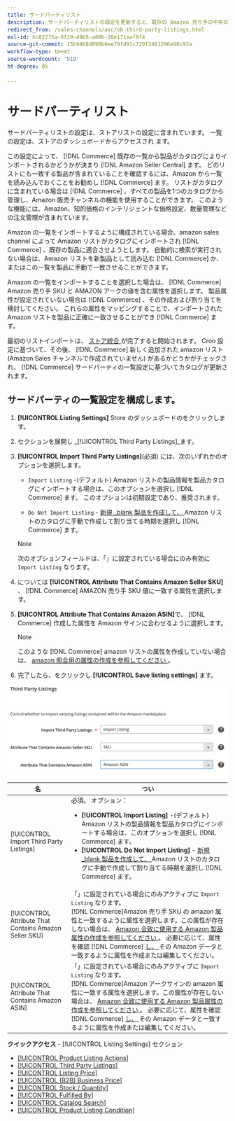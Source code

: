 ```yaml
---
title: サードパーティリスト
description: サードパーティリストの設定を更新すると、既存の Amazon 売り手の中央の一覧から、Commerce カタログに製品がインポートされるかどうかが決まります。
redirect_from: /sales-channels/asc/ob-third-party-listings.html
exl-id: bc82775a-6f29-49b5-a80b-20e171eaf8f4
source-git-commit: 15b9468d090b6ee79fd91c729f2481296e98c93a
workflow-type: tm+mt
source-wordcount: '519'
ht-degree: 0%

---
```


# サードパーティリスト

サードパーティリストの設定は、ストアリストの設定に含まれています。 一覧の設定は、ストアのダッシュボードからアクセスされ [ ](./amazon-store-dashboard.md) ます。

この設定によって、 [!DNL Commerce] 既存の一覧から製品がカタログによりインポートされるかどうかが決まり [!DNL Amazon Seller Central] ます。 どのリストにも一致する製品が含まれていることを確認するには、Amazon から一覧を読み込んでおくことをお勧めし [!DNL Commerce] ます。 リストがカタログに含まれている場合は [!DNL Commerce] 、すべての製品を1つのカタログから管理し、Amazon 販売チャンネルの機能を使用することができます。 このような機能には、Amazon、知的価格のインテリジェントな価格設定、数量管理などの注文管理が含まれています。

Amazon の一覧をインポートするように構成されている場合、amazon sales channel によって Amazon リストがカタログにインポートされ [!DNL Commerce] 、既存の製品に適合させようとします。 自動的に検索が実行されない場合は、Amazon リストを新製品として読み込む [!DNL Commerce] か、またはこの一覧を製品に手動で一致させることができます。

Amazon の一覧をインポートすることを選択した場合は、 [!DNL Commerce] Amazon 売り手 SKU と AMAZON アークの値を含む属性を選択します。 製品属性が設定されていない場合は [!DNL Commerce] [ ](./ob-creating-magento-attributes.md) 、その作成および割り当てを検討してください。 これらの属性をマッピングすることで、インポートされた Amazon リストを製品に正確に一致させることができ [!DNL Commerce] ます。

最初のリストインポートは、 [ ストア統合 ](./store-integration.md) が完了すると開始されます。 Cron 設定に基づいて、その後、 [!DNL Commerce] 新しく追加された amazon リスト (Amazon Sales チャンネルで作成されていません) があるかどうかがチェックされ、 [!DNL Commerce] サードパーティの一覧設定に基づいてカタログが更新されます。

## サードパーティの一覧設定を構成します。

1. **[!UICONTROL Listing Settings]** Store のダッシュボードのをクリックします。

1. セクションを展開し _[!UICONTROL Third Party Listings]_ます。

1. **[!UICONTROL Import Third Party Listings]**(必須) には、次のいずれかのオプションを選択します。

   - `Import Listing` -(デフォルト) Amazon リストの製品情報を製品カタログにインポートする場合は、このオプションを選択し [!DNL Commerce] ます。 このオプションは初期設定であり、推奨されます。

   - `Do Not Import Listing` - [ 新規 _blank 製品を作成して、 ](https://docs.magento.com/user-guide/catalog/products.html) Amazon リストのカタログに手動で作成して割り当てる時期を選択し [!DNL Commerce] ます。
   >[!NOTE]
   >次のオプションフィールドは、「」に設定されている場合にのみ有効に `Import Listing` なります。

1. については **[!UICONTROL Attribute That Contains Amazon Seller SKU]** 、 [!DNL Commerce] AMAZON 売り手 SKU 値に一致する属性を選択します。

1. **[!UICONTROL Attribute That Contains Amazon ASIN]**&#x200B;で、 [!DNL Commerce] 作成した属性を Amazon サインに合わせるように選択します。

   >[!NOTE]
   >このような [!DNL Commerce] amazon リストの属性を作成していない場合は、 [ amazon 照合用の属性の作成を参照してください ](./ob-creating-magento-attributes.md) 。

1. 完了したら、をクリックし **[!UICONTROL Save listing settings]** ます。

![サードパーティリスト](assets/amazon-third-party-listings.png)

| 名 | つい |
|---|---|
| [!UICONTROL Import Third Party Listings] | 必須。 オプション：<ul><li>**[!UICONTROL Import Listing]** -(デフォルト) Amazon リストの製品情報を製品カタログにインポートする場合は、このオプションを選択し [!DNL Commerce] ます。 </li><li>**[!UICONTROL Do Not Import Listing]** - [ 新規 _blank 製品を作成して、 ](https://docs.magento.com/user-guide/catalog/products.html) Amazon リストのカタログに手動で作成して割り当てる時期を選択し [!DNL Commerce] ます。</li></ul> |
| [!UICONTROL Attribute That Contains Amazon Seller SKU] | 「」に設定されている場合にのみアクティブに `Import Listing` なります。<br>[!DNL Commerce]Amazon 売り手 SKU の amazon 属性と一致するように属性を選択します。この属性が存在しない場合は、 [ Amazon 合致に使用する Amazon 製品属性の作成を参照してください ](./ob-creating-magento-attributes.md) 。 必要に応じて、属性を確認 [!DNL Commerce] [ し、 ](./managing-attributes.md) その Amazon データと一致するように属性を作成または編集してください。 |
| [!UICONTROL Attribute That Contains Amazon ASIN] | 「」に設定されている場合にのみアクティブに `Import Listing` なります。<br>[!DNL Commerce]Amazon アークサインの amazon 属性に一致する属性を選択します。この属性が存在しない場合は、 [ Amazon 合致に使用する Amazon 製品属性の作成を参照してください ](./ob-creating-magento-attributes.md) 。 必要に応じて、属性を確認 [!DNL Commerce] [ し、 ](./managing-attributes.md) その Amazon データと一致するように属性を作成または編集してください。 |

**クイックアクセス** - [!UICONTROL Listing Settings] セクション

- [[!UICONTROL Product Listing Actions]](./product-listing-actions.md)
- [[!UICONTROL Third Party Listings]](./third-party-listing-settings.md)
- [[!UICONTROL Listing Price]](./listing-price.md)
- [[!UICONTROL (B2B) Business Price]](./business-pricing.md)
- [[!UICONTROL Stock / Quantity]](./stock-quantity.md)
- [[!UICONTROL Fulfilled By]](./fulfilled-by.md)
- [[!UICONTROL Catalog Search]](./catalog-search.md)
- [[!UICONTROL Product Listing Condition]](./product-listing-condition.md)
